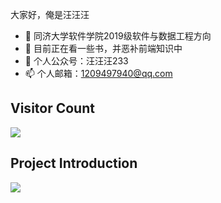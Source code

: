 

大家好，俺是汪汪汪


- 🔭 同济大学软件学院2019级软件与数据工程方向
- 🌱 目前正在看一些书，并恶补前端知识中
- 💬 个人公众号：汪汪汪233
- 📫 个人邮箱：1209497940@qq.com

## Visitor Count

[![](https://steins-gate-visitor-count.greenhandatsjtu.repl.co/wangwangwang23333)](https://github.com/wangwangwang23333/steins-gate-visitor-count)

## Project Introduction

<img align="middle" src="https://github-readme-stats.vercel.app/api?username=wangwangwang23333&show_icons=true&icon_color=CE1D2D&text_color=718096&bg_color=ffffff&hide_title=true" />

